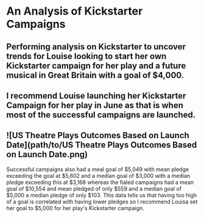 # An Analysis of Kickstarter Campaigns
Performing analysis on Kickstarter to uncover trends for Louise looking to start her own Kickstarter campaign for her play and a future musical in Great Britain with a goal of $4,000. 
---
I recommend Louise launching her Kickstarter Campaign for her play in June as that is when most of the successful campaigns are launched.
---
![US Theatre Plays Outcomes Based on Launch Date](path/to/US Theatre Plays Outcomes Based on Launch Date.png)
---
Successful campaigns also had a meal goal of $5,049 with mean pledge exceeding the goal at $5,602 and a median goal of $3,000 with a median pledge exceeding this at $3,168 whereas the fialed campaigns had a mean goal of $10,554 and mean pledged of only $559 and a median goal of $5,000 a median pledge of only $103. 
This data tells us that having too high of a goal is correlated with having lower pledges so I recommend Louisa set her goal to $5,000 for her play's Kickstarter campaign. 
